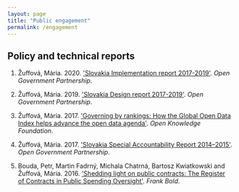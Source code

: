 ```yaml
---
layout: page
title: "Public engagement"
permalink: /engagement
---
```


## Policy and technical reports

1. Žuffová, Mária. 2020. ['Slovakia Implementation report 2017-2019'](https://www.opengovpartnership.org/wp-content/uploads/2020/04/Slovakia_Implementation_Report_2017-2019_EN.pdf). *Open Government Partnership*.

2. Žuffová, Mária. 2019. ['Slovakia Design report 2017-2019'](https://www.opengovpartnership.org/wp-content/uploads/2019/06/Slovakia_Design-Report_2017-2019_EN.pdf). *Open Government Partnership*.

3. Žuffová, Mária. 2017. ['Governing by rankings: How the Global Open Data Index helps advance the open data agenda'](https://research.okfn.org/governing-by-rankings/). *Open Knowledge Foundation*.

4. Žuffová, Mária. 2017. ['Slovakia Special Accountability Report 2014–2015'](https://www.opengovpartnership.org/wp-content/uploads/2017/05/Slovakia_Special-Accountability-Report_for-public-comment.pdf). *Open Government Partnership*.

5. Bouda, Petr, Martin Fadrný, Michala Chatrná, Bartosz Kwiatkowski and Žuffová, Mária. 2016. ['Shedding light on public contracts: The Register of Contracts in Public Spending Oversight'](https://en.frankbold.org/sites/default/files/publikace/shedding_light_on_public_contracts_fin.pdf). *Frank Bold*. 